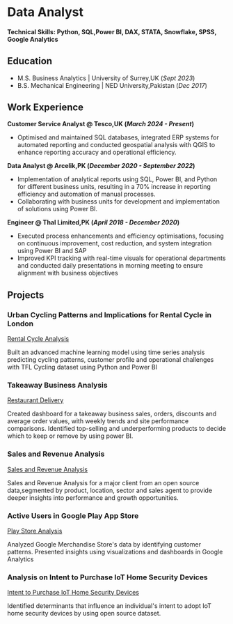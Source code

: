# Data Analyst

#### Technical Skills: Python, SQL,Power BI, DAX, STATA, Snowflake, SPSS, Google Analytics

## Education							       		
- M.S. Business Analytics	| University of Surrey,UK (_Sept 2023_)	 			        		
- B.S. Mechanical Engineering | NED University,Pakistan (_Dec 2017_)

## Work Experience
**Customer Service Analyst @ Tesco,UK (_March 2024 - Present_)**
- Optimised and maintained SQL databases, integrated ERP systems for automated reporting and conducted geospatial analysis with QGIS to enhance reporting accuracy and operational efficiency.

**Data Analyst @ Arcelik,PK (_December 2020 - September 2022_)**
- Implementation of analytical reports using SQL, Power BI, and Python for different business units, resulting in a 70% increase in reporting efficiency and automation of manual processes.
- Collaborating with business units for development and implementation of solutions using Power BI.

**Engineer @ Thal Limited,PK (_April 2018 - December 2020_)**
- Executed process enhancements and efficiency optimisations, focusing on continuous improvement, cost reduction, and system integration using Power BI and SAP
- Improved KPI tracking with real-time visuals for operational departments and conducted daily presentations in morning meeting to ensure alignment with business objectives

## Projects
### Urban Cycling Patterns and Implications for Rental Cycle in London
[Rental Cycle Analysis](https://1drv.ms/p/c/37d9069e0091083a/EWFmCPI578BKjPWYIGbia_cBo38IIrsurLfXnjLV2EHYLA?e=poutaL)

Built an advanced machine learning model using time series analysis predicting cycling patterns, customer profile and operational challenges with TFL Cycling dataset using Python and Power BI

### Takeaway Business Analysis
[Restaurant Delivery](https://1drv.ms/u/c/37d9069e0091083a/EcAbhLoml6NJtmEdtO2dTaUBF03IjPNQIff0rsWPYa8wdw?e=rG2hq1)

Created dashboard for a takeaway business sales, orders, discounts and average order values, with weekly trends and site performance comparisons. Identified top-selling and underperforming products to decide which to keep or remove by using power BI.

### Sales and Revenue Analysis
[Sales and Revenue Analysis](https://1drv.ms/u/c/37d9069e0091083a/ESE4-1Ty92JNlN3Dg44l3UQBatNTuQ4aTa-0WJiCQetX9Q?e=ugMOVA)

Sales and Revenue Analysis for a major client from an open source data,segmented by product, location, sector and sales agent to provide deeper insights into performance and growth opportunities.


### Active Users in Google Play App Store
[Play Store Analysis](https://1drv.ms/b/c/37d9069e0091083a/EfN5dCUSP9lOtuB7saf0nG0BF9GqQd4wGXXsv8hogZV4tA?e=yXvjxI)

Analyzed Google Merchandise Store's data by identifying customer patterns. Presented insights using visualizations and dashboards in Google Analytics

### Analysis on Intent to Purchase IoT Home Security Devices
[Intent to Purchase IoT Home Security Devices](https://1drv.ms/b/c/37d9069e0091083a/ERI0pPa3_wNBg4Jbn3SQ0tcBjiiwMeZngQOuE0A_rP8xVQ?e=wMoyw9)

Identified determinants that influence an individual's intent to adopt IoT home security devices by using open source dataset.
